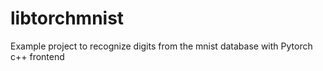 # libtorchmnist
Example project to recognize digits from the mnist database with Pytorch c++ frontend
